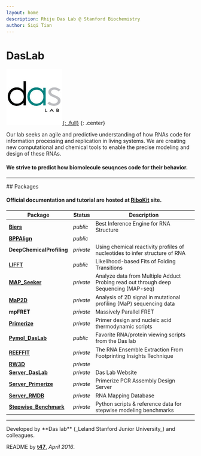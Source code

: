 ```yaml
---
layout: home
description: Rhiju Das Lab @ Stanford Biochemistry
author: Siqi Tian
---
```


# DasLab

[![DasLab Logo](/assets/daslab.gif "DasLab Logo"){: .full}](https://daslab.stanford.edu)
{: .center}

Our lab seeks an agile and predictive understanding of how RNAs code for information processing and replication in living systems. We are creating new computational and chemical tools to enable the precise modeling and design of these RNAs.

#### We strive to predict how biomolecule seuqnces code for their behavior.

<hr/>
## Packages

#### Official documentation and tutorial are hosted at [**RiboKit**](https://ribokit.github.io/) site.

| Package | Status | Description |
| --- | --- | --- |
| [**Biers**](https://ribokit.github.io/biers/) | _public_ | Best Inference Engine for RNA Structure |
| [**BPPAlign**](https://ribokit.github.io/bppalign/) | _public_ | |
| **DeepChemicalProfiling** | _private_ | Using chemical reactivity profiles of nucleotides to infer structure of RNA |
| [**LIFFT**](https://ribokit.github.io/lifft/) | _public_ | LIkelihood-based Fits of Folding Transitions |
| [**MAP_Seeker**](https://ribokit.github.io/map_seeker/) | _private_ | Analyze data from Multiple Adduct Probing read out through deep Sequencing (MAP-seq) |
| [**MaP2D**](https://ribokit.github.io/map2d/) | _private_ | Analysis of 2D signal in mutational profiling (MaP) sequencing data |
| **mpFRET** | _private_ | Massively Parallel FRET |
| [**Primerize**](https://ribokit.github.io/primerize/) | _private_ | Primer design and nucleic acid thermodynamic scripts |
| [**Pymol_DasLab**](https://ribokit.github.io/pymol_daslab/) | _public_ | Favorite RNA/protein viewing scripts from the Das lab |
| [**REEFFIT**](https://ribokit.github.io/reeffit/) | _private_ | The RNA Ensemble Extraction From Footprinting Insights Technique |
| [**RW3D**](https://ribokit.github.io/rw3d/) | _private_ | |
| [**Server_DasLab**](server_daslab/) | _private_ | Das Lab Website |
| [**Server_Primerize**](server_primerize/) | _private_ | Primerize PCR Assembly Design Server |
| [**Server_RMDB**](server_rmdb/) | _private_ | RNA Mapping Database |
| [**Stepwise_Benchmark**](https://ribokit.github.io/stepwise_benchmark/) | _private_ | Python scripts & reference data for stepwise modeling benchmarks |

<hr/>
Developed by **Das lab** (_Leland Stanford Junior University_) and colleagues.

README by [**t47**](http://t47.io/), *April 2016*.
